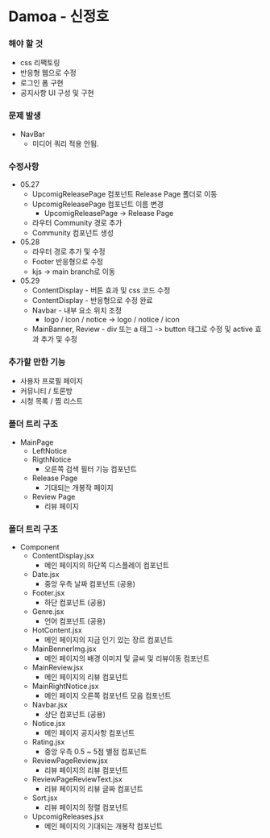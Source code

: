# Damoa - 신정호

### 해야 할 것

- css 리팩토링
- 반응형 웹으로 수정
- 로그인 폼 구현
- 공지사항 UI 구성 및 구현

### 문제 발생

- NavBar
  - 미디어 쿼리 적용 안됨.

### 수정사항

- 05.27
  - UpcomigReleasePage 컴포넌트 Release Page 폴더로 이동
  - UpcomigReleasePage 컴포넌트 이름 변경
    - UpcomigReleasePage -> Release Page
  - 라우터 Community 경로 추가
  - Community 컴포넌트 생성
- 05.28
  - 라우터 경로 추가 및 수정
  - Footer 반응형으로 수정
  - kjs -> main branch로 이동
- 05.29
  - ContentDisplay - 버튼 효과 및 css 코드 수정
  - ContentDisplay - 반응형으로 수정 완료
  - Navbar - 내부 요소 위치 조정
    - logo / icon / notice -> logo / notice / icon
  - MainBanner, Review - div 또는 a 태그 -> button 태그로 수정 및 active 효과 추가 및 수정

### 추가할 만한 기능

- 사용자 프로필 페이지
- 커뮤니티 / 토론방
- 시청 목록 / 찜 리스트

### 폴더 트리 구조

- MainPage
  - LeftNotice
  - RigthNotice
    - 오른쪽 검색 필터 기능 컴포넌트
  - Release Page
    - 기대되는 개봉작 페이지
  - Review Page
    - 리뷰 페이지

### 폴더 트리 구조

- Component
  - ContentDisplay.jsx
    - 메인 페이지의 하단쪽 디스플레이 컴포넌트
  - Date.jsx
    - 중앙 우측 날짜 컴포넌트 (공용)
  - Footer.jsx
    - 하단 컴포넌트 (공용)
  - Genre.jsx
    - 언어 컴포넌트 (공용)
  - HotContent.jsx
    - 메인 페이지의 지금 인기 있는 장르 컴포넌트
  - MainBennerImg.jsx
    - 메인 페이지의 배경 이미지 및 글씨 및 리뷰이동 컴포넌트
  - MainReview.jsx
    - 메인 페이지의 리뷰 컴포넌트
  - MainRightNotice.jsx
    - 메인 페이지 오른쪽 컴포넌트 모음 컴포넌트
  - Navbar.jsx
    - 상단 컴포넌트 (공용)
  - Notice.jsx
    - 메인 페이지 공지사항 컴포넌트
  - Rating.jsx
    - 중앙 우측 0.5 ~ 5점 별점 컴포넌트
  - ReviewPageReview.jsx
    - 리뷰 페이지의 리뷰 컴포넌트
  - ReviewPageReviewText.jsx
    - 리뷰 페이지의 리뷰 글짜 컴포넌트
  - Sort.jsx
    - 리뷰 페이지의 정렬 컴포넌트
  - UpcomigReleases.jsx
    - 메인 페이지의 기대되는 개봉작 컴포넌트
